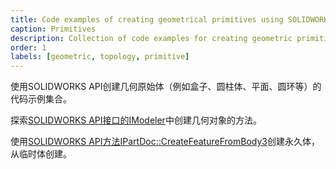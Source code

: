 ```yaml
---
title: Code examples of creating geometrical primitives using SOLIDWORKS modeler API
caption: Primitives
description: Collection of code examples for creating geometric primitives (e.g. box, cylinder, plane, tor, etc.)
order: 1
labels: [geometric, topology, primitive]
---
```


使用SOLIDWORKS API创建几何原始体（例如盒子、圆柱体、平面、圆环等）的代码示例集合。

探索[SOLIDWORKS API接口的IModeler](https://help.solidworks.com/2018/english/api/sldworksapi/SolidWorks.Interop.sldworks~SolidWorks.Interop.sldworks.IModeler.html)中创建几何对象的方法。

使用[SOLIDWORKS API方法IPartDoc::CreateFeatureFromBody3](https://help.solidworks.com/2016/english/api/sldworksapi/SOLIDWORKS.Interop.sldworks~SOLIDWORKS.Interop.sldworks.IPartDoc~CreateFeatureFromBody3.html)创建永久体，从临时体创建。